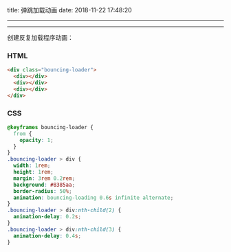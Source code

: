 title: 弹跳加载动画
date: 2018-11-22 17:48:20

---

---

创建反复加载程序动画：

### <span class="blog-title-color">HTML<span>

```html
<div class="bouncing-loader">
  <div></div>
  <div></div>
  <div></div>
</div>
```

<!--more-->

### <span class="blog-title-color">CSS<span>

```css
@keyframes bouncing-loader {
  from {
    opacity: 1;
  }
}
.bouncing-loader > div {
  width: 1rem;
  height: 1rem;
  margin: 3rem 0.2rem;
  background: #8385aa;
  border-radius: 50%;
  animation: bouncing-loading 0.6s infinite alternate;
}
.bouncing-loader > div:nth-child(2) {
  animation-delay: 0.2s;
}
.bouncing-loader > div:nth-child(3) {
  animation-delay: 0.4s;
}
```
